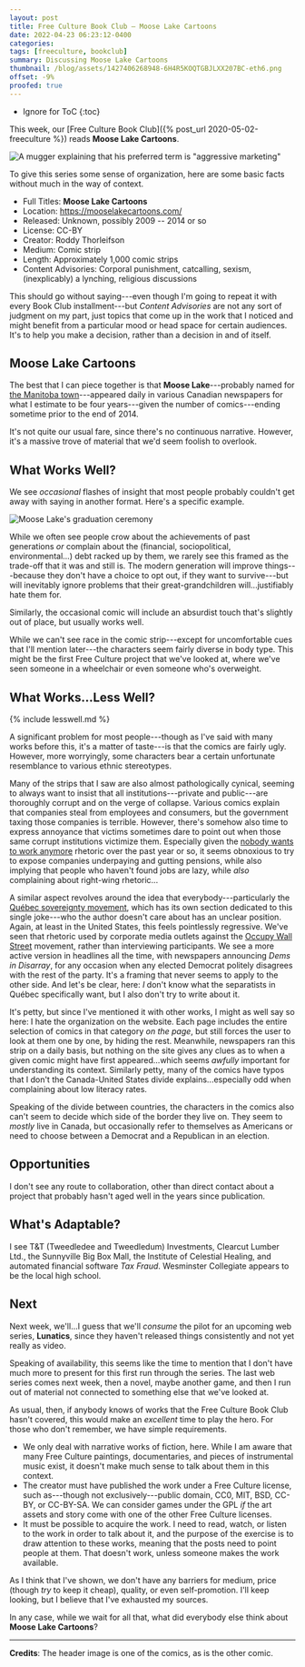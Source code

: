 ```yaml
---
layout: post
title: Free Culture Book Club — Moose Lake Cartoons
date: 2022-04-23 06:23:12-0400
categories:
tags: [freeculture, bookclub]
summary: Discussing Moose Lake Cartoons
thumbnail: /blog/assets/1427406268948-6H4R5KOQTGBJLXX207BC-eth6.png
offset: -9%
proofed: true
---
```


* Ignore for ToC
{:toc}

This week, our [Free Culture Book Club]({% post_url 2020-05-02-freeculture %}) reads **Moose Lake Cartoons**.

![A mugger explaining that his preferred term is "aggressive marketing"](/blog/assets/1427406268948-6H4R5KOQTGBJLXX207BC-eth6.png "Everybody loves muggings, but nobody wants to give any respect to the mugger, right?  OK, maybe not...")

To give this series some sense of organization, here are some basic facts without much in the way of context.

 * Full Titles:  **Moose Lake Cartoons**
 * Location:  <https://mooselakecartoons.com/>
 * Released:  Unknown, possibly 2009 -- 2014 or so
 * License:  CC-BY
 * Creator:  Roddy Thorleifson
 * Medium:  Comic strip
 * Length:  Approximately 1,000 comic strips
 * Content Advisories:  Corporal punishment, catcalling, sexism, (inexplicably) a lynching, religious discussions

This should go without saying---even though I'm going to repeat it with every Book Club installment---but *Content Advisories* are not any sort of judgment on my part, just topics that come up in the work that I noticed and might benefit from a particular mood or head space for certain audiences.  It's to help you make a decision, rather than a decision in and of itself.

## Moose Lake Cartoons

The best that I can piece together is that **Moose Lake**---probably named for [the Manitoba town](https://en.wikipedia.org/wiki/Moose_Lake,_Manitoba)---appeared daily in various Canadian newspapers for what I estimate to be four years---given the number of comics---ending sometime prior to the end of 2014.

It's not quite our usual fare, since there's no continuous narrative.  However, it's a massive trove of material that we'd seem foolish to overlook.

## What Works Well?

We see *occasional* flashes of insight that most people probably couldn't get away with saying in another format.  Here's a specific example.

![Moose Lake's graduation ceremony](/blog/assets/moose-lake-graduation.png "Not inaccurate...")

While we often see people crow about the achievements of past generations *or* complain about the (financial, sociopolitical, environmental...) debt racked up by them, we rarely see this framed as the trade-off that it was and still is.  The modern generation will improve things---because they don't have a choice to opt out, if they want to survive---but will inevitably ignore problems that their great-grandchildren will...justifiably hate them for.

Similarly, the occasional comic will include an absurdist touch that's slightly out of place, but usually works well.

While we can't see race in the comic strip---except for uncomfortable cues that I'll mention later---the characters seem fairly diverse in body type.  This might be the first Free Culture project that we've looked at, where we've seen someone in a wheelchair or even someone who's overweight.

## What Works...Less Well?

{% include lesswell.md %}

A significant problem for most people---though as I've said with many works before this, it's a matter of taste---is that the comics are fairly ugly.  However, more worryingly, some characters bear a certain unfortunate resemblance to various ethnic stereotypes.

Many of the strips that I saw are also almost pathologically cynical, seeming to always want to insist that all institutions---private and public---are thoroughly corrupt and on the verge of collapse.  Various comics explain that companies steal from employees and consumers, but the government taxing those companies is terrible.  However, there's somehow also time to express annoyance that victims sometimes dare to point out when those same corrupt institutions victimize them.  Especially given the [nobody wants to work anymore](https://inequality.org/great-divide/labor-shortage-pay-workers/) rhetoric over the past year or so, it seems obnoxious to try to expose companies underpaying and gutting pensions, while also implying that people who haven't found jobs are lazy, while *also* complaining about right-wing rhetoric...

A similar aspect revolves around the idea that everybody---particularly the [Québec sovereignty movement](https://en.wikipedia.org/wiki/Quebec_sovereignty_movement), which has its own section dedicated to this single joke---who the author doesn't care about has an unclear position.  Again, at least in the United States, this feels pointlessly regressive.  We've seen that rhetoric used by corporate media outlets against the [Occupy Wall Street](https://en.wikipedia.org/wiki/Occupy_Wall_Street) movement, rather than interviewing participants.  We see a more active version in headlines all the time, with newspapers announcing *Dems in Disarray*, for any occasion when any elected Democrat politely disagrees with the rest of the party.  It's a framing that never seems to apply to the other side.  And let's be clear, here:  *I* don't know what the separatists in Québec specifically want, but I also don't try to write about it.

It's petty, but since I've mentioned it with other works, I might as well say so here:  I hate the organization on the website.  Each page includes the entire selection of comics in that category *on the page*, but still forces the user to look at them one by one, by hiding the rest.  Meanwhile, newspapers ran this strip on a daily basis, but nothing on the site gives any clues as to when a given comic might have first appeared...which seems *awfully* important for understanding its context.  Similarly petty, many of the comics have typos that I don't the Canada-United States divide explains...especially odd when complaining about low literacy rates.

Speaking of the divide between countries, the characters in the comics also can't seem to decide which side of the border they live on.  They seem to *mostly* live in Canada, but occasionally refer to themselves as Americans or need to choose between a Democrat and a Republican in an election.

## Opportunities

I don't see any route to collaboration, other than direct contact about a project that probably hasn't aged well in the years since publication.

## What's Adaptable?

I see T&T (Tweedledee and Tweedledum) Investments, Clearcut Lumber Ltd., the Sunnyville Big Box Mall, the Institute of Celestial Healing, and automated financial software *Tax Fraud*.  Wesminster Collegiate appears to be the local high school.

## Next

Next week, we'll...I guess that we'll *consume* the pilot for an upcoming web series, **Lunatics**, since they haven't released things consistently and not yet really as video.

Speaking of availability, this seems like the time to mention that I don't have much more to present for this first run through the series.  The last web series comes next week, then a novel, maybe another game, and then I run out of material not connected to something else that we've looked at.

As usual, then, if anybody knows of works that the Free Culture Book Club hasn't covered, this would make an *excellent* time to play the hero.  For those who don't remember, we have simple requirements.

 * We only deal with narrative works of fiction, here.  While I am aware that many Free Culture paintings, documentaries, and pieces of instrumental music exist, it doesn't make much sense to talk about them in this context.
 * The creator must have published the work under a Free Culture license, such as---though not exclusively---public domain, CC0, MIT, BSD, CC-BY, or CC-BY-SA.  We can consider games under the GPL *if* the art assets and story come with one of the other Free Culture licenses.
 * It must be possible to acquire the work.  I need to read, watch, or listen to the work in order to talk about it, and the purpose of the exercise is to draw attention to these works, meaning that the posts need to point people at them.  That doesn't work, unless someone makes the work available.

As I think that I've shown, we don't have any barriers for medium, price (though *try* to keep it cheap), quality, or even self-promotion.  I'll keep looking, but I believe that I've exhausted my sources.

In any case, while we wait for all that, what did everybody else think about **Moose Lake Cartoons**?

* * *

**Credits**:  The header image is one of the comics, as is the other comic.
